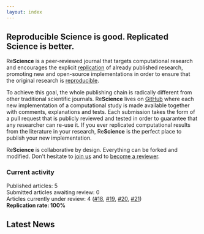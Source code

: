 ```yaml
---
layout: index
---
```


## Reproducible Science is good. Replicated Science is better.

Re**Science** is a peer-reviewed journal that targets computational research
and encourages the explicit [replication](faq) of already published research,
promoting new and open-source implementations in order to ensure that the
original research is [reproducible](faq).

To achieve this goal, the whole publishing chain is radically different from
other traditional scientific journals. Re**Science** lives on
[GitHub](https://github.com/ReScience/) where each new implementation of a
computational study is made available together with comments, explanations and
tests. Each submission takes the form of a pull request that is publicly
reviewed and tested in order to guarantee that any researcher can re-use it. If
you ever replicated computational results from the literature in your research,
Re**Science** is the perfect place to publish your new implementation.

Re**Science** is collaborative by design. Everything can be forked and
modified. Don't hesitate to [join us](faq) and to [become a reviewer](https://github.com/ReScience/ReScience/issues/27).


### Current activity

Published articles: 5  
Submitted articles awaiting review:	0  
Articles currently under review:	4 ([#18], [#19], [#20], [#21])  
**Replication rate: 100%**

[#17]: https://github.com/ReScience/ReScience-submission/pull/17
[#18]: https://github.com/ReScience/ReScience-submission/pull/18
[#19]: https://github.com/ReScience/ReScience-submission/pull/19
[#20]: https://github.com/ReScience/ReScience-submission/pull/20
[#21]: https://github.com/ReScience/ReScience-submission/pull/21

## Latest News

